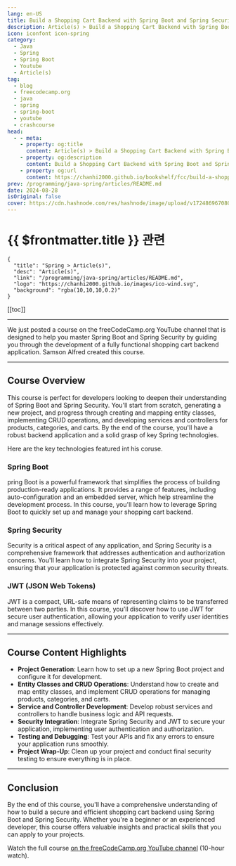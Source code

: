 ```yaml
---
lang: en-US
title: Build a Shopping Cart Backend with Spring Boot and Spring Security
description: Article(s) > Build a Shopping Cart Backend with Spring Boot and Spring Security
icon: iconfont icon-spring
category: 
  - Java
  - Spring
  - Spring Boot
  - Youtube
  - Article(s)
tag: 
  - blog
  - freecodecamp.org
  - java
  - spring
  - spring-boot
  - youtube
  - crashcourse
head:
  - - meta:
    - property: og:title
      content: Article(s) > Build a Shopping Cart Backend with Spring Boot and Spring Security
    - property: og:description
      content: Build a Shopping Cart Backend with Spring Boot and Spring Security
    - property: og:url
      content: https://chanhi2000.github.io/bookshelf/fcc/build-a-shopping-cart-backend-with-spring-boot-and-spring-security.html
prev: /programming/java-spring/articles/README.md
date: 2024-08-28
isOriginal: false
cover: https://cdn.hashnode.com/res/hashnode/image/upload/v1724869670804/390e87e2-487d-410f-84f9-20f636b72439.png
---
```


# {{ $frontmatter.title }} 관련

```component VPCard
{
  "title": "Spring > Article(s)",
  "desc": "Article(s)",
  "link": "/programming/java-spring/articles/README.md",
  "logo": "https://chanhi2000.github.io/images/ico-wind.svg",
  "background": "rgba(10,10,10,0.2)"
}
```

[[toc]]

---

<SiteInfo
  name="Build a Shopping Cart Backend with Spring Boot and Spring Security"
  desc="We just posted a course on the freeCodeCamp.org YouTube channel that is designed to help you master Spring Boot and Spring Security by guiding you through the development of a fully functional shopping cart backend application. Samson Alfred created ..."
  url="https://freecodecamp.org/news/build-a-shopping-cart-backend-with-spring-boot-and-spring-security/"
  logo="https://cdn.freecodecamp.org/universal/favicons/favicon.ico"
  preview="https://cdn.hashnode.com/res/hashnode/image/upload/v1724869670804/390e87e2-487d-410f-84f9-20f636b72439.png"/>

We just posted a course on the freeCodeCamp.org YouTube channel that is designed to help you master Spring Boot and Spring Security by guiding you through the development of a fully functional shopping cart backend application. Samson Alfred created this course.

---

## Course Overview

This course is perfect for developers looking to deepen their understanding of Spring Boot and Spring Security. You'll start from scratch, generating a new project, and progress through creating and mapping entity classes, implementing CRUD operations, and developing services and controllers for products, categories, and carts. By the end of the course, you'll have a robust backend application and a solid grasp of key Spring technologies.

Here are the key technologies featured int his coruse.

### Spring Boot

pring Boot is a powerful framework that simplifies the process of building production-ready applications. It provides a range of features, including auto-configuration and an embedded server, which help streamline the development process. In this course, you'll learn how to leverage Spring Boot to quickly set up and manage your shopping cart backend.

### Spring Security

Security is a critical aspect of any application, and Spring Security is a comprehensive framework that addresses authentication and authorization concerns. You'll learn how to integrate Spring Security into your project, ensuring that your application is protected against common security threats.

### JWT (JSON Web Tokens)

JWT is a compact, URL-safe means of representing claims to be transferred between two parties. In this course, you'll discover how to use JWT for secure user authentication, allowing your application to verify user identities and manage sessions effectively.

---

## Course Content Highlights

- **Project Generation**: Learn how to set up a new Spring Boot project and configure it for development.
- **Entity Classes and CRUD Operations**: Understand how to create and map entity classes, and implement CRUD operations for managing products, categories, and carts.
- **Service and Controller Development**: Develop robust services and controllers to handle business logic and API requests.
- **Security Integration**: Integrate Spring Security and JWT to secure your application, implementing user authentication and authorization.
- **Testing and Debugging**: Test your APIs and fix any errors to ensure your application runs smoothly.
- **Project Wrap-Up**: Clean up your project and conduct final security testing to ensure everything is in place.

---

## Conclusion

By the end of this course, you'll have a comprehensive understanding of how to build a secure and efficient shopping cart backend using Spring Boot and Spring Security. Whether you're a beginner or an experienced developer, this course offers valuable insights and practical skills that you can apply to your projects.

Watch the full course [<VPIcon icon="fa-brands fa-youtube"/>on the freeCodeCamp.org YouTube channel](https://youtu.be/oGhc5Z-WJSw) (10-hour watch).

<VidStack src="youtube/oGhc5Z-WJSw" />

